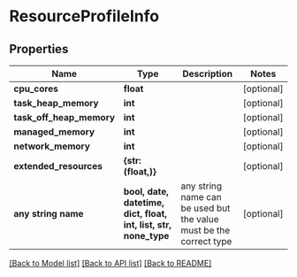 # ResourceProfileInfo


## Properties
Name | Type | Description | Notes
------------ | ------------- | ------------- | -------------
**cpu_cores** | **float** |  | [optional] 
**task_heap_memory** | **int** |  | [optional] 
**task_off_heap_memory** | **int** |  | [optional] 
**managed_memory** | **int** |  | [optional] 
**network_memory** | **int** |  | [optional] 
**extended_resources** | **{str: (float,)}** |  | [optional] 
**any string name** | **bool, date, datetime, dict, float, int, list, str, none_type** | any string name can be used but the value must be the correct type | [optional]

[[Back to Model list]](../README.md#documentation-for-models) [[Back to API list]](../README.md#documentation-for-api-endpoints) [[Back to README]](../README.md)


